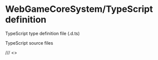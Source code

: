 # WebGameCoreSystem/TypeScript definition
TypeScript type definition file (.d.ts)

TypeScript source files 

/// <<reference path="wgcore.d.ts" />>
